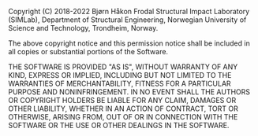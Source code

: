 Copyright (C) 2018-2022 Bjørn Håkon Frodal
Structural Impact Laboratory (SIMLab),
Department of Structural Engineering,
Norwegian University of Science and Technology,
Trondheim, Norway.

The above copyright notice and this permission notice shall be included in all copies or substantial portions of the Software.

THE SOFTWARE IS PROVIDED "AS IS", WITHOUT WARRANTY OF ANY KIND, EXPRESS OR IMPLIED, INCLUDING BUT NOT LIMITED TO THE WARRANTIES OF MERCHANTABILITY, FITNESS FOR A PARTICULAR PURPOSE AND NONINFRINGEMENT. IN NO EVENT SHALL THE AUTHORS OR COPYRIGHT HOLDERS BE LIABLE FOR ANY CLAIM, DAMAGES OR OTHER LIABILITY, WHETHER IN AN ACTION OF CONTRACT, TORT OR OTHERWISE, ARISING FROM, OUT OF OR IN CONNECTION WITH THE SOFTWARE OR THE USE OR OTHER DEALINGS IN THE SOFTWARE.
